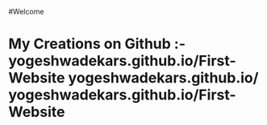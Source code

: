 #Welcome
<h1>My Creations on Github   :-
yogeshwadekars.github.io/First-Website
yogeshwadekars.github.io/
yogeshwadekars.github.io/First-Website

